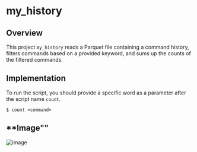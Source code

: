 # my_history

## **Overview**
This project `my_history` reads a Parquet file containing a command history, filters commands based on a provided keyword, and sums up the counts of the filtered commands.

## **Implementation**
To run the script, you should provide a specific word as a parameter after the script name `count`.

```
$ count <command>
```

## **Image""
![image](https://github.com/user-attachments/assets/8cddab5f-bf70-4086-9fdd-4e074eb23218)
